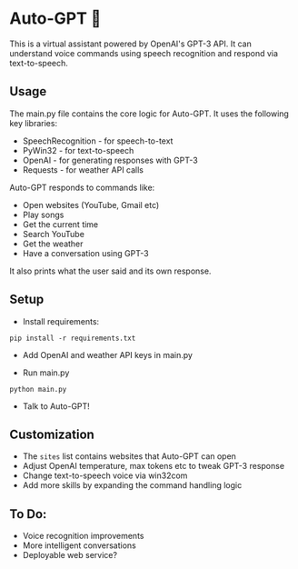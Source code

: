 # Auto-GPT 🤖

This is a virtual assistant powered by OpenAI's GPT-3 API. It can understand voice commands using speech recognition and respond via text-to-speech.

## Usage

The main.py file contains the core logic for Auto-GPT. It uses the following key libraries:

- SpeechRecognition - for speech-to-text 
- PyWin32 - for text-to-speech
- OpenAI - for generating responses with GPT-3
- Requests - for weather API calls

Auto-GPT responds to commands like:

- Open websites (YouTube, Gmail etc) 
- Play songs
- Get the current time
- Search YouTube
- Get the weather
- Have a conversation using GPT-3

It also prints what the user said and its own response.

## Setup

- Install requirements:

```
pip install -r requirements.txt
```

- Add OpenAI and weather API keys in main.py

- Run main.py

```
python main.py
```

- Talk to Auto-GPT!

## Customization

- The `sites` list contains websites that Auto-GPT can open 
- Adjust OpenAI temperature, max tokens etc to tweak GPT-3 response
- Change text-to-speech voice via win32com
- Add more skills by expanding the command handling logic

## To Do:

- Voice recognition improvements
- More intelligent conversations
- Deployable web service?

